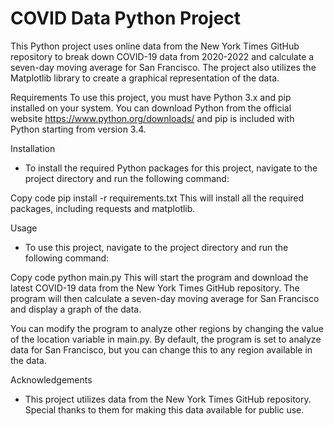 # COVID Data Python Project

This Python project uses online data from the New York Times GitHub repository to break down COVID-19 data from 2020-2022 and calculate a seven-day moving average for San Francisco. The project also utilizes the Matplotlib library to create a graphical representation of the data.

Requirements
To use this project, you must have Python 3.x and pip installed on your system. You can download Python from the official website https://www.python.org/downloads/ and pip is included with Python starting from version 3.4.

Installation
- To install the required Python packages for this project, navigate to the project directory and run the following command:

Copy code
pip install -r requirements.txt
This will install all the required packages, including requests and matplotlib.

Usage
- To use this project, navigate to the project directory and run the following command:

Copy code
python main.py
This will start the program and download the latest COVID-19 data from the New York Times GitHub repository. The program will then calculate a seven-day moving average for San Francisco and display a graph of the data.

You can modify the program to analyze other regions by changing the value of the location variable in main.py. By default, the program is set to analyze data for San Francisco, but you can change this to any region available in the data.


Acknowledgements
- This project utilizes data from the New York Times GitHub repository. Special thanks to them for making this data available for public use.
